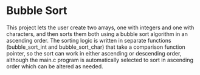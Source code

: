 # Bubble Sort 

This project lets the user create two arrays, one with integers and one with characters, and then sorts them both using a bubble sort algorithm in an ascending order.
The sorting logic is written in separate functions (bubble_sort_int and bubble_sort_char) that take a comparison function pointer, so the sort can work in either ascending or descending order,
although the main.c program is automatically selected to sort in ascending order which can be altered as needed. 

